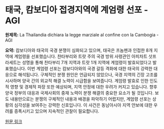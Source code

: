 # 태국, 캄보디아 접경지역에 계엄령 선포 - AGI

**원제목:** La Thailandia dichiara la legge marziale al confine con la Cambogia - AGI

**요약:** 캄보디아와 태국의 국경 분쟁이 심화되고 있으며, 태국은 프놈펜과 인접한 8개 지역에 계엄령을 선포했습니다.  찬타부리와 트랏 주의 국경 방위 사령관인 아피차트 삿프라세트는 성명을 통해 찬타부리 7개 지역과 트랏 1개 지역에 계엄령이 발효되었다고 발표했습니다.  이번 계엄령 선포는 캄보디아와의 국경 갈등 격화에 대한 태국의 강력한 대응으로 해석됩니다.  구체적인 분쟁 원인은 언급되지 않았으나,  국경 지역의 긴장 고조를 시사하며  양국 간의 외교적 해결 노력이 시급함을 보여줍니다.  계엄령 발효로 인한 인도적 영향 및 경제적 파장 또한 예상되며,  지역 안정에 대한 우려가 커지고 있습니다.  향후 양국 정부의 대응과 국제사회의 중재 노력이 분쟁 해결의 중요한 요소가 될 것입니다.  보도 내용만으로는 분쟁의 구체적인 내용과 배경을 파악하기 어렵지만,  계엄령 선포는 상황의 심각성을 보여주는 강력한 신호입니다.  이 사건은 동남아시아 지역 안보에 대한 우려를 증폭시키고 있으며 지속적인 관찰이 필요합니다.

[원문 링크](https://www.agi.it/estero/news/2025-07-25/thailandia-legge-marziale-confine-cambogia-32454402/)
